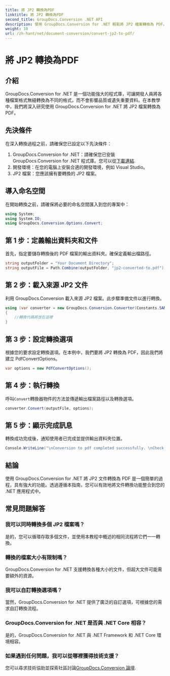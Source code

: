 ```yaml
---
title: 將 JP2 轉換為PDF
linktitle: 將 JP2 轉換為PDF
second_title: GroupDocs.Conversion .NET API
description: 使用 GroupDocs.Conversion for .NET 輕鬆將 JP2 檔案轉換為 PDF。請按照我們的逐步指南進行無縫整合。
weight: 10
url: /zh-hant/net/document-conversion/convert-jp2-to-pdf/
---
```


# 將 JP2 轉換為PDF

## 介紹
GroupDocs.Conversion for .NET 是一個功能強大的程式庫，可讓開發人員將各種檔案格式無縫轉換為不同的格式，而不會影響品質或遺失重要資料。在本教學中，我們將深入研究使用 GroupDocs.Conversion for .NET 將 JP2 檔案轉換為 PDF。 
## 先決條件
在深入轉換過程之前，請確保您已設定以下先決條件：
1.  GroupDocs.Conversion for .NET：請確保您已安裝 GroupDocs.Conversion for .NET 程式庫。您可以從[下載連結](https://releases.groupdocs.com/conversion/net/).
2. 開發環境：在您的電腦上安裝合適的開發環境，例如 Visual Studio。
3. JP2 檔案：您應該擁有要轉換的 JP2 檔案。

## 導入命名空間
在開始轉換之前，請確保將必要的命名空間匯入到您的專案中：
```csharp
using System;
using System.IO;
using GroupDocs.Conversion.Options.Convert;
```

## 第 1 步：定義輸出資料夾和文件
首先，指定要儲存轉換後的 PDF 檔案的輸出資料夾。確保定義輸出檔路徑。
```csharp
string outputFolder = "Your Document Directory";
string outputFile = Path.Combine(outputFolder, "jp2-converted-to.pdf");
```
## 第 2 步：載入來源 JP2 文件
利用 GroupDocs.Conversion 載入來源 JP2 檔案。此步驟準備文件以進行轉換。
```csharp
using (var converter = new GroupDocs.Conversion.Converter(Constants.SAMPLE_JP2))
{
    //轉換代碼將放在這裡
}
```
## 第 3 步：設定轉換選項
根據您的要求設定轉換選項。在本例中，我們要將 JP2 轉換為 PDF，因此我們將建立 PdfConvertOptions。
```csharp
var options = new PdfConvertOptions();
```
## 第 4 步：執行轉換
呼叫`Convert`轉換器物件的方法並傳遞輸出檔案路徑以及轉換選項。
```csharp
converter.Convert(outputFile, options);
```
## 第 5 步：顯示完成訊息
轉換成功完成後，通知使用者已完成並提供輸出資料夾位置。
```csharp
Console.WriteLine("\nConversion to pdf completed successfully. \nCheck output in {0}", outputFolder);
```

## 結論
使用 GroupDocs.Conversion for .NET 將 JP2 文件轉換為 PDF 是一個簡單的過程，具有強大的功能。透過遵循本指南，您可以有效地將文件轉換功能整合到您的 .NET 應用程式中。
## 常見問題解答
### 我可以同時轉換多個 JP2 檔案嗎？
是的，您可以循環存取多個文件，並使用本教程中概述的相同流程將它們一一轉換。
### 轉換的檔案大小有限制嗎？
GroupDocs.Conversion for .NET 支援轉換各種大小的文件，但超大文件可能需要額外的資源。
### 我可以自訂轉換選項嗎？
當然，GroupDocs.Conversion for .NET 提供了廣泛的自訂選項，可根據您的需求自訂轉換流程。
### GroupDocs.Conversion for .NET 是否與 .NET Core 相容？
是的，GroupDocs.Conversion for .NET 與 .NET Framework 和 .NET Core 環境相容。
### 如果遇到任何問題，我可以從哪裡獲得技術支援？
您可以尋求技術協助並探索社區討論[GroupDocs.Conversion 論壇](https://forum.groupdocs.com/c/conversion/11).